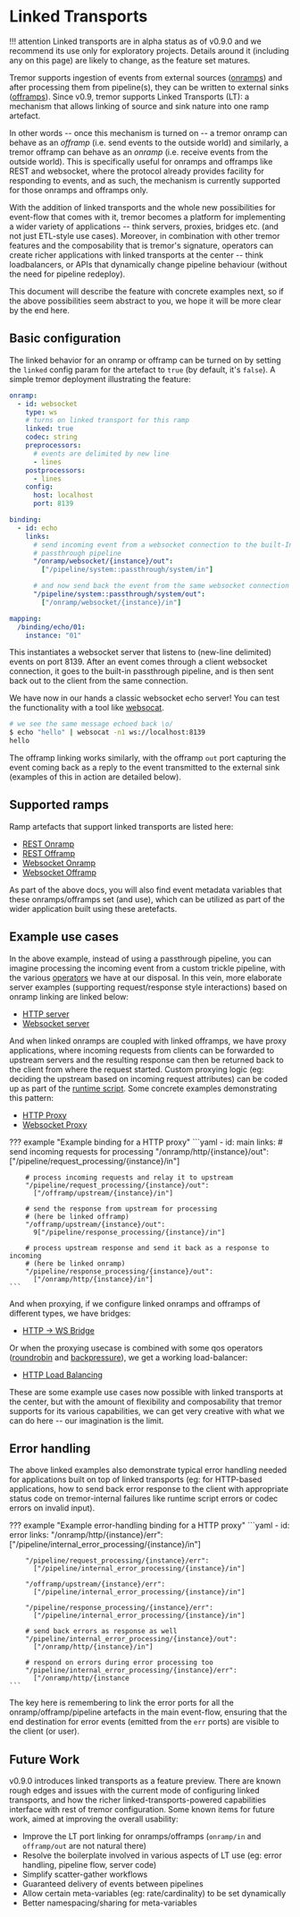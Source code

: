 # Linked Transports

!!! attention
    Linked transports are in alpha status as of v0.9.0 and we recommend its use only for exploratory projects. Details around it (including any on this page) are likely to change, as the feature set matures.

Tremor supports ingestion of events from external sources ([onramps](../artefacts/onramps.md)) and after processing them from pipeline(s), they can be written to external sinks ([offramps](../artefacts/offramps.md)). Since v0.9, tremor supports Linked Transports (LT): a mechanism that allows linking of source and sink nature into one ramp artefact.

In other words -- once this mechanism is turned on -- a tremor onramp can behave as an *offramp* (i.e. send events to the outside world) and similarly, a tremor offramp can behave as an *onramp* (i.e. receive events from the outside world). This is specifically useful for onramps and offramps like REST and websocket, where the protocol already provides facility for responding to events, and as such, the mechanism is currently supported for those onramps and offramps only.

With the addition of linked transports and the whole new possibilities for event-flow that comes with it, tremor becomes a platform for implementing a wider variety of applications -- think servers, proxies, bridges etc. (and not just ETL-style use cases). Moreover, in combination with other tremor features and the composability that is tremor's signature, operators can create richer applications with linked transports at the center -- think loadbalancers, or APIs that dynamically change pipeline behaviour (without the need for pipeline redeploy).

This document will describe the feature with concrete examples next, so if the above possibilities seem abstract to you, we hope it will be more clear by the end here.

## Basic configuration

The linked behavior for an onramp or offramp can be turned on by setting the `linked` config param for the artefact to `true` (by default, it's `false`). A simple tremor deployment illustrating the feature:

```yaml
onramp:
  - id: websocket
    type: ws
    # turns on linked transport for this ramp
    linked: true
    codec: string
    preprocessors:
      # events are delimited by new line
      - lines
    postprocessors:
      - lines
    config:
      host: localhost
      port: 8139

binding:
  - id: echo
    links:
      # send incoming event from a websocket connection to the built-In
      # passthrough pipeline
      "/onramp/websocket/{instance}/out":
        ["/pipeline/system::passthrough/system/in"]

      # and now send back the event from the same websocket connection
      "/pipeline/system::passthrough/system/out":
        ["/onramp/websocket/{instance}/in"]

mapping:
  /binding/echo/01:
    instance: "01"
```

This instantiates a websocket server that listens to (new-line delimited) events on port 8139. After an event comes through a client websocket connection, it goes to the built-in passthrough pipeline, and is then sent back out to the client from the same connection.

We have now in our hands a classic websocket echo server! You can test the functionality with a tool like [websocat](https://github.com/vi/websocat).

```sh
# we see the same message echoed back \o/
$ echo "hello" | websocat -n1 ws://localhost:8139
hello
```

The offramp linking works similarly, with the offramp `out` port capturing the event coming back as a reply to the event transmitted to the external sink (examples of this in action are detailed below).

## Supported ramps

Ramp artefacts that support linked transports are listed here:

* [REST Onramp](../artefacts/onramps.md#rest)
* [REST Offramp](../artefacts/offramps.md#rest)
* [Websocket Onramp](../artefacts/onramps.md#ws)
* [Websocket Offramp](../artefacts/onramps.md#ws)

As part of the above docs, you will also find event metadata variables that these onramps/offramps set (and use), which can be utilized as part of the wider application built using these aretefacts.

## Example use cases

In the above example, instead of using a passthrough pipeline, you can imagine processing the incoming event from a custom trickle pipeline, with the various [operators](../tremor-query/operators.md) we have at our disposal. In this vein, more elaborate server examples (supporting request/response style interactions) based on onramp linking are linked below:

* [HTTP server](../workshop/examples/30_servers_lt_http/README.md)
* [Websocket server](../workshop/examples/31_servers_lt_ws/README.md)

And when linked onramps are coupled with linked offramps, we have proxy applications, where incoming requests from clients can be forwarded to upstream servers and the resulting response can then be returned back to the client from where the request started. Custom proxying logic (eg: deciding the upstream based on incoming request attributes) can be coded up as part of the [runtime script](../tremor-query/operators.md#runtimetremor). Some concrete examples demonstrating this pattern:

* [HTTP Proxy](../workshop/examples/32_proxies_lt_http/README.md)
* [Websocket Proxy](../workshop/examples/33_proxies_lt_ws/README.md)

??? example "Example binding for a HTTP proxy"
    ```yaml
    - id: main
      links:
        # send incoming requests for processing
        "/onramp/http/{instance}/out":
          ["/pipeline/request_processing/{instance}/in"]

        # process incoming requests and relay it to upstream
        "/pipeline/request_processing/{instance}/out":
          ["/offramp/upstream/{instance}/in"]

        # send the response from upstream for processing
        # (here be linked offramp)
        "/offramp/upstream/{instance}/out":
          9["/pipeline/response_processing/{instance}/in"]

        # process upstream response and send it back as a response to incoming
        # (here be linked onramp)
        "/pipeline/response_processing/{instance}/out":
          ["/onramp/http/{instance}/in"]
    ```

And when proxying, if we configure linked onramps and offramps of different types, we have bridges:

* [HTTP -> WS Bridge](../workshop/examples/34_bridges_lt_http_ws/README.md)

Or when the proxying usecase is combined with some qos operators ([roundrobin](../tremor-query/operators.md#qosroundrobin) and [backpressure](../tremor-query/operators.md#qosbackpressure)), we get a working load-balancer:

* [HTTP Load Balancing](../workshop/examples/35_reverse_proxy_load_balancing/README.md)

These are some example use cases now possible with linked transports at the center, but with the amount of flexibility and composability that tremor supports for its various capabilities, we can get very creative with what we can do here -- our imagination is the limit.

## Error handling

The above linked examples also demonstrate typical error handling needed for applications built on top of linked transports (eg: for HTTP-based applications, how to send back error response to the client with appropriate status code on tremor-internal failures like runtime script errors or codec errors on invalid input).

??? example "Example error-handling binding for a HTTP proxy"
    ```yaml
    - id: error
      links:
        "/onramp/http/{instance}/err":
          ["/pipeline/internal_error_processing/{instance}/in"]

        "/pipeline/request_processing/{instance}/err":
          ["/pipeline/internal_error_processing/{instance}/in"]

        "/offramp/upstream/{instance}/err":
          ["/pipeline/internal_error_processing/{instance}/in"]

        "/pipeline/response_processing/{instance}/err":
          ["/pipeline/internal_error_processing/{instance}/in"]

        # send back errors as response as well
        "/pipeline/internal_error_processing/{instance}/out":
          ["/onramp/http/{instance}/in"]

        # respond on errors during error processing too
        "/pipeline/internal_error_processing/{instance}/err":
          ["/onramp/http/{instance
    ```

The key here is remembering to link the error ports for all the onramp/offramp/pipeline artefacts in the main event-flow, ensuring that the end destination for error events (emitted from the `err` ports) are visible to the client (or user).

## Future Work

v0.9.0 introduces linked transports as a feature preview. There are known rough edges and issues with the current mode of configuring linked transports, and how the richer linked-transports-powered capabilities interface with rest of tremor configuration. Some known items for future work, aimed at improving the overall usability:

* Improve the LT port linking for onramps/offramps (`onramp/in` and `offramp/out` are not natural there)
* Resolve the boilerplate involved in various aspects of LT use (eg: error handling, pipeline flow, server code)
* Simplify scatter-gather workflows
* Guaranteed delivery of events between pipelines
* Allow certain meta-variables (eg: rate/cardinality) to be set dynamically
* Better namespacing/sharing for meta-variables
